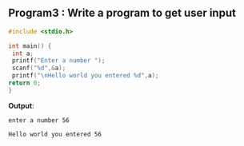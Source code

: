 ## Program3 : Write a program to get user input
```c
#include <stdio.h>

int main() {
 int a;
 printf("Enter a number ");
 scanf("%d",&a);
 printf("\nHello world you entered %d",a);
return 0;  
}
```

**Output**:
```
enter a number 56

Hello world you entered 56
```
